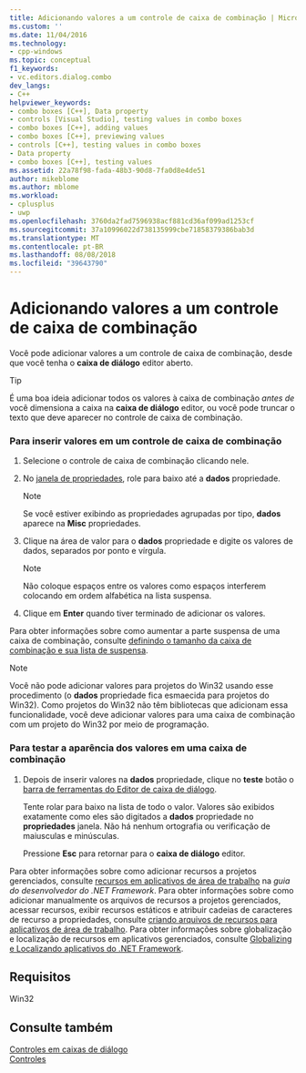```yaml
---
title: Adicionando valores a um controle de caixa de combinação | Microsoft Docs
ms.custom: ''
ms.date: 11/04/2016
ms.technology:
- cpp-windows
ms.topic: conceptual
f1_keywords:
- vc.editors.dialog.combo
dev_langs:
- C++
helpviewer_keywords:
- combo boxes [C++], Data property
- controls [Visual Studio], testing values in combo boxes
- combo boxes [C++], adding values
- combo boxes [C++], previewing values
- controls [C++], testing values in combo boxes
- Data property
- combo boxes [C++], testing values
ms.assetid: 22a78f98-fada-48b3-90d8-7fa0d8e4de51
author: mikeblome
ms.author: mblome
ms.workload:
- cplusplus
- uwp
ms.openlocfilehash: 3760da2fad7596938acf881cd36af099ad1253cf
ms.sourcegitcommit: 37a10996022d738135999cbe71858379386bab3d
ms.translationtype: MT
ms.contentlocale: pt-BR
ms.lasthandoff: 08/08/2018
ms.locfileid: "39643790"
---
```

# <a name="adding-values-to-a-combo-box-control"></a>Adicionando valores a um controle de caixa de combinação
Você pode adicionar valores a um controle de caixa de combinação, desde que você tenha o **caixa de diálogo** editor aberto.  
  
> [!TIP]
>  É uma boa ideia adicionar todos os valores à caixa de combinação *antes de* você dimensiona a caixa na **caixa de diálogo** editor, ou você pode truncar o texto que deve aparecer no controle de caixa de combinação.  
  
### <a name="to-enter-values-into-a-combo-box-control"></a>Para inserir valores em um controle de caixa de combinação  
  
1.  Selecione o controle de caixa de combinação clicando nele.  
  
2.  No [janela de propriedades](/visualstudio/ide/reference/properties-window), role para baixo até a **dados** propriedade.  
  
    > [!NOTE]
    >  Se você estiver exibindo as propriedades agrupadas por tipo, **dados** aparece na **Misc** propriedades.  
  
3.  Clique na área de valor para o **dados** propriedade e digite os valores de dados, separados por ponto e vírgula.  
  
    > [!NOTE]
    >  Não coloque espaços entre os valores como espaços interferem colocando em ordem alfabética na lista suspensa.  
  
4.  Clique em **Enter** quando tiver terminado de adicionar os valores.  
  
 Para obter informações sobre como aumentar a parte suspensa de uma caixa de combinação, consulte [definindo o tamanho da caixa de combinação e sua lista de suspensa](setting-the-size-of-the-combo-box-and-its-drop-down-list.md).  
  
> [!NOTE]
>  Você não pode adicionar valores para projetos do Win32 usando esse procedimento (o **dados** propriedade fica esmaecida para projetos do Win32). Como projetos do Win32 não têm bibliotecas que adicionam essa funcionalidade, você deve adicionar valores para uma caixa de combinação com um projeto do Win32 por meio de programação.  
  
### <a name="to-test-the-appearance-of-values-in-a-combo-box"></a>Para testar a aparência dos valores em uma caixa de combinação  
  
1.  Depois de inserir valores na **dados** propriedade, clique no **teste** botão o [barra de ferramentas do Editor de caixa de diálogo](../windows/showing-or-hiding-the-dialog-editor-toolbar.md).  
  
     Tente rolar para baixo na lista de todo o valor. Valores são exibidos exatamente como eles são digitados a **dados** propriedade no **propriedades** janela. Não há nenhum ortografia ou verificação de maiusculas e minúsculas.  
  
     Pressione **Esc** para retornar para o **caixa de diálogo** editor.  
  
 Para obter informações sobre como adicionar recursos a projetos gerenciados, consulte [recursos em aplicativos de área de trabalho](/dotnet/framework/resources/index) na *guia do desenvolvedor do .NET Framework*. Para obter informações sobre como adicionar manualmente os arquivos de recursos a projetos gerenciados, acessar recursos, exibir recursos estáticos e atribuir cadeias de caracteres de recurso a propriedades, consulte [criando arquivos de recursos para aplicativos de área de trabalho](/dotnet/framework/resources/creating-resource-files-for-desktop-apps). Para obter informações sobre globalização e localização de recursos em aplicativos gerenciados, consulte [Globalizing e Localizando aplicativos do .NET Framework](/dotnet/standard/globalization-localization/index).  
  
## <a name="requirements"></a>Requisitos  
 Win32  
  
## <a name="see-also"></a>Consulte também  
 [Controles em caixas de diálogo](../windows/controls-in-dialog-boxes.md)   
 [Controles](../mfc/controls-mfc.md)
